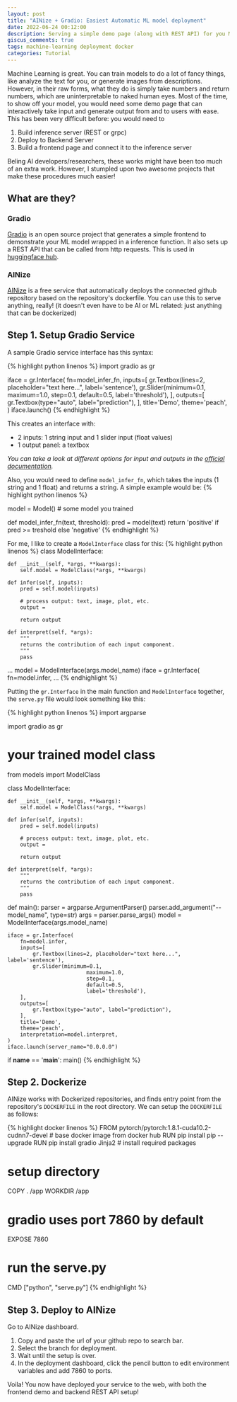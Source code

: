 ```yaml
---
layout: post
title: "AINize + Gradio: Easiest Automatic ML model deployment"
date: 2022-06-24 00:12:00
description: Serving a simple demo page (along with REST API) for you ML model on the web.
giscus_comments: true
tags: machine-learning deployment docker
categories: Tutorial
---
```


Machine Learning is great. You can train models to do a lot of fancy things, like
analyze the text for you, or generate images from descriptions. However, in their
raw forms, what they do is simply take numbers and return numbers, which are uninterpretable
to naked human eyes. Most of the time, to show off your model, you would need some
demo page that can interactively take input and generate output from and to users with ease.
This has been very difficult before: you would need to

1. Build inference server (REST or grpc)
2. Deploy to Backend Server
3. Build a frontend page and connect it to the inference server

Beling AI developers/researchers, these works might have been too much of an extra work.
However, I stumpled upon two awesome projects that make these procedures much easier!

## What are they?

### Gradio

[Gradio](https://gradio.app) is an open source project that generates a simple frontend to demonstrate
your ML model wrapped in a inference function. It also sets up a REST API that can be
called from http requests. This is used in [huggingface hub](https://huggingface.co/models).

### AINize

[AINize](https://ainize.ai/) is a free service that automatically deploys the connected github
repository based on the repository's dockerfile. You can use this to serve anything,
really! (it doesn't even have to be AI or ML related: just anything that can be dockerized)

## Step 1. Setup Gradio Service

A sample Gradio service interface has this syntax:

{% highlight python linenos %}
import gradio as gr

iface = gr.Interface(
           fn=model_infer_fn,
           inputs=[
               gr.Textbox(lines=2, placeholder="text here...", label='sentence'),
               gr.Slider(minimum=0.1,
                                maximum=1.0,
                                step=0.1,
                                default=0.5,
                                label='threshold'),
           ],
           outputs=[
               gr.Textbox(type="auto", label="prediction"),
           ],
           title='Demo',
           theme='peach',
        )
 iface.launch()
{% endhighlight %}

This creates an interface with:

* 2 inputs: 1 string input and 1 slider input (float values)
* 1 output panel: a textbox

*You can take a look at different options for input and outputs in the*
*[official documentation](https://gradio.app/docs/#components).*

Also, you would need to define `model_infer_fn`, which takes the inputs (1 string and 1 float) and
returns a string. A simple example would be:
{% highlight python linenos %}

model = Model()  # some model you trained

def model_infer_fn(text, threshold):
    pred = model(text)
    return 'positive' if pred >= treshold else 'negative'
{% endhighlight %}

For me, I like to create a `ModelInterface` class for this:
{% highlight python linenos %}
class ModelInterface:

    def __init__(self, *args, **kwargs):
        self.model = ModelClass(*args, **kwargs)

    def infer(self, inputs):
        pred = self.model(inputs)

        # process output: text, image, plot, etc.
        output =

        return output

    def interpret(self, *args):
        """
        returns the contribution of each input component.
        """
        pass

...
model = ModelInterface(args.model_name)
iface = gr.Interface(
           fn=model.infer,
...
{% endhighlight %}

Putting the `gr.Interface` in the main function and `ModelInterface` together, the
`serve.py` file would look something like this:

{% highlight python linenos %}
 import argparse

 import gradio as gr

 # your trained model class
 from models import ModelClass


 class ModelInterface:

    def __init__(self, *args, **kwargs):
        self.model = ModelClass(*args, **kwargs)

    def infer(self, inputs):
        pred = self.model(inputs)

        # process output: text, image, plot, etc.
        output =

        return output

    def interpret(self, *args):
        """
        returns the contribution of each input component.
        """
        pass


def main():
    parser = argparse.ArgumentParser()
    parser.add_argument("--model_name", type=str)
    args = parser.parse_args()
    model = ModelInterface(args.model_name)

    iface = gr.Interface(
        fn=model.infer,
        inputs=[
            gr.Textbox(lines=2, placeholder="text here...", label='sentence'),
            gr.Slider(minimum=0.1,
                             maximum=1.0,
                             step=0.1,
                             default=0.5,
                             label='threshold'),
        ],
        outputs=[
            gr.Textbox(type="auto", label="prediction"),
        ],
        title='Demo',
        theme='peach',
        interpretation=model.interpret,
    )
    iface.launch(server_name="0.0.0.0")


if __name__ == '__main__':
    main()
{% endhighlight %}

## Step 2. Dockerize

AINize works with Dockerized repositories, and finds entry point from the repository's
`DOCKERFILE` in the root directory. We can setup the `DOCKERFILE` as follows:

{% highlight docker linenos %}
FROM pytorch/pytorch:1.8.1-cuda10.2-cudnn7-devel  # base docker image from docker hub
RUN pip install pip --upgrade
RUN pip install gradio Jinja2  # install required packages

# setup directory
COPY . /app
WORKDIR /app

# gradio uses port 7860 by default
EXPOSE 7860

# run the serve.py
CMD ["python", "serve.py"]
{% endhighlight %}

## Step 3. Deploy to AINize

Go to AINize dashboard.

1. Copy and paste the url of your github repo to search bar.
2. Select the branch for deployment.
3. Wait until the setup is over.
4. In the deployment dashboard, click the pencil button to edit environment variables and add 7860 to ports.


Voila! You now have deployed your service to the web, with both the frontend demo and backend REST API setup!